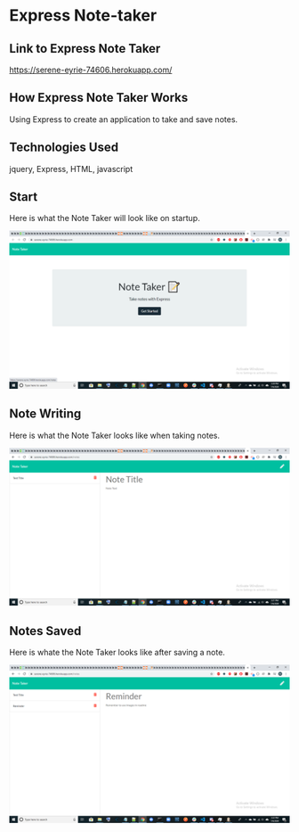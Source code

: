 # Express Note-taker

## Link to Express Note Taker
https://serene-eyrie-74606.herokuapp.com/

## How Express Note Taker Works
Using Express to create an application to take and save notes. 

## Technologies Used
jquery, Express, HTML, javascript

## Start
Here is what the Note Taker will look like on startup.

![image](./note-taker-start.png)

## Note Writing
Here is what the Note Taker looks like when taking notes.

![image](./note-taker-write.png)

## Notes Saved
Here is whate the Note Taker looks like after saving a note.

![image](./note-taker-reminder.png)

